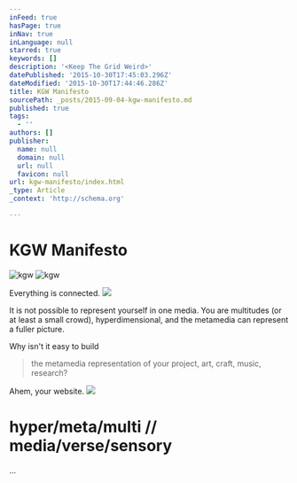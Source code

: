```yaml
---
inFeed: true
hasPage: true
inNav: true
inLanguage: null
starred: true
keywords: []
description: '<Keep The Grid Weird>'
datePublished: '2015-10-30T17:45:03.296Z'
dateModified: '2015-10-30T17:44:46.286Z'
title: KGW Manifesto
sourcePath: _posts/2015-09-04-kgw-manifesto.md
published: true
tags:
  - ''
authors: []
publisher:
  name: null
  domain: null
  url: null
  favicon: null
url: kgw-manifesto/index.html
_type: Article
_context: 'http://schema.org'

---
```

# KGW Manifesto
![kgw](https://the-grid-user-content.s3-us-west-2.amazonaws.com/4a6ba245-dcd6-4cdb-9ea4-db1e51072558.png)
![kgw](https://the-grid-user-content.s3-us-west-2.amazonaws.com/7051d2fd-88bf-4d1a-8dc5-33ed4d4d81f8.png)

Everything is connected.
![](https://the-grid-user-content.s3-us-west-2.amazonaws.com/61069cf8-e86d-4a4c-989c-e04e3e093644.jpg)

It is not possible to represent yourself in one media. You are multitudes (or at least a small crowd), hyperdimensional, and the metamedia can represent a fuller picture. 

Why isn't it easy to build

> the metamedia representation of your project, art, craft, music, research? 

Ahem, your website.
![](https://the-grid-user-content.s3-us-west-2.amazonaws.com/836ec8ce-e88e-4b72-b623-05af99f3080d.png)

# hyper/meta/multi // media/verse/sensory

...